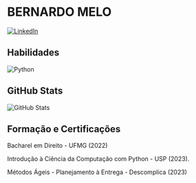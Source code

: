 # BERNARDO MELO

[![LinkedIn](https://img.shields.io/badge/LinkedIn-000?style=for-the-badge&logo=linkedin&logoColor=0E76A8)](https://www.linkedin.com/in/bernardomelor/)

## Habilidades
![Python](https://img.shields.io/badge/Python-000?style=for-the-badge&logo=python)

## GitHub Stats
![GitHub Stats](https://github-readme-stats.vercel.app/api?username=bernardomelor&theme=transparent&bg_color=000&border_color=30A3DC&show_icons=true&icon_color=30A3DC&title_color=E94D5F&text_color=FFF)

## Formação e Certificações

Bacharel em Direito - UFMG (2022)

Introdução à Ciência da Computação com Python - USP (2023).

Métodos Ágeis - Planejamento à Entrega - Descomplica (2023)